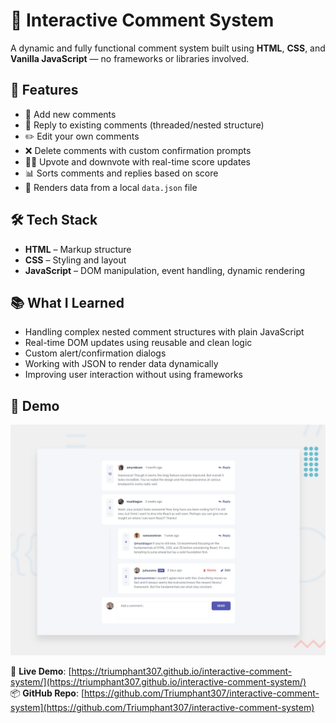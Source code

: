 # 💬 Interactive Comment System

A dynamic and fully functional comment system built using **HTML**, **CSS**, and **Vanilla JavaScript** — no frameworks or libraries involved.

## 🚀 Features

- 📝 Add new comments  
- 💬 Reply to existing comments (threaded/nested structure)  
- ✏️ Edit your own comments  
- ❌ Delete comments with custom confirmation prompts  
- 🔼🔽 Upvote and downvote with real-time score updates  
- 📊 Sorts comments and replies based on score  
- 💾 Renders data from a local `data.json` file

## 🛠️ Tech Stack

- **HTML** – Markup structure  
- **CSS** – Styling and layout  
- **JavaScript** – DOM manipulation, event handling, dynamic rendering

## 📚 What I Learned

- Handling complex nested comment structures with plain JavaScript  
- Real-time DOM updates using reusable and clean logic  
- Custom alert/confirmation dialogs  
- Working with JSON to render data dynamically  
- Improving user interaction without using frameworks

## 📸 Demo
![Design preview for the Interactive comments section coding challenge](preview.jpg)

🔗 **Live Demo**: [https://triumphant307.github.io/interactive-comment-system/](https://triumphant307.github.io/interactive-comment-system/)  
📦 **GitHub Repo**: [https://github.com/Triumphant307/interactive-comment-system](https://github.com/Triumphant307/interactive-comment-system)

